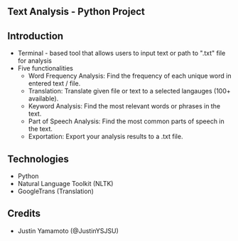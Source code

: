 ## Text Analysis - Python Project 

## Introduction 
- Terminal - based tool that allows users to input text or path to ".txt" file for analysis 
- Five functionalities
  - Word Frequency Analysis: Find the frequency of each unique word in entered text / file. 
  - Translation: Translate given file or text to a selected langauges (100+ available). 
  - Keyword Analysis: Find the most relevant words or phrases in the text. 
  - Part of Speech Analysis: Find the most common parts of speech in the text. 
  - Exportation: Export your analysis results to a .txt file. 

## Technologies 
- Python
- Natural Language Toolkit (NLTK) 
- GoogleTrans (Translation)

## Credits
- Justin Yamamoto (@JustinYSJSU) 
